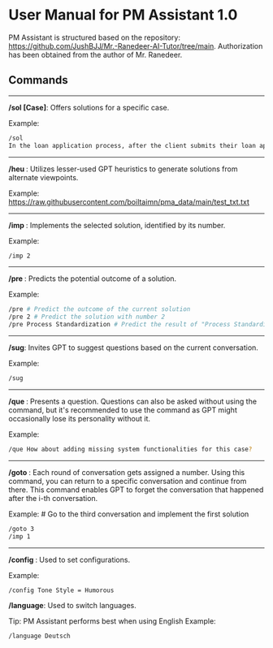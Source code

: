 # User Manual for PM Assistant 1.0
PM Assistant is structured based on the repository: https://github.com/JushBJJ/Mr.-Ranedeer-AI-Tutor/tree/main. Authorization has been obtained from the author of Mr. Ranedeer.

## Commands
---
**/sol [Case]**: Offers solutions for a specific case.

Example:
```bash
/sol
In the loan application process, after the client submits their loan application, the clerk performs three checks in a random order: identity check, verification, and creditworthiness check. If any of these checks fail, the application is rejected. However, since there is no predefined order for conducting the checks, it leads to an issue of overprocessing.
```

---
**/heu <List of Heuristics>**: Utilizes lesser-used GPT heuristics to generate solutions from alternate viewpoints.

Example:
https://raw.githubusercontent.com/boiltaimn/pma_data/main/test_txt.txt


---
**/imp <number>**: Implements the selected solution, identified by its number.

Example:
```bash
/imp 2
```

---
**/pre <number or solution>**: Predicts the potential outcome of a solution.

Example:
```bash
/pre # Predict the outcome of the current solution
/pre 2 # Predict the solution with number 2
/pre Process Standardization # Predict the result of "Process Standardization"
```

---
**/sug**: Invites GPT to suggest questions based on the current conversation.

Example:
```bash
/sug
```

---
**/que <question>**: Presents a question. Questions can also be asked without using the command, but it's recommended to use the command as GPT might occasionally lose its personality without it.

Example:
```bash
/que How about adding missing system functionalities for this case?
```

---
**/goto <number i>**: Each round of conversation gets assigned a number. Using this command, you can return to a specific conversation and continue from there. This command enables GPT to forget the conversation that happened after the i-th conversation.

Example: # Go to the third conversation and implement the first solution
```bash
/goto 3 
/imp 1
```

---
**/config <configuration>**: Used to set configurations.

Example: 
```bash
/config Tone Style = Humorous
```

**/language**: Used to switch languages.

Tip: PM Assistant performs best when using English
Example: 
```bash
/language Deutsch
```

